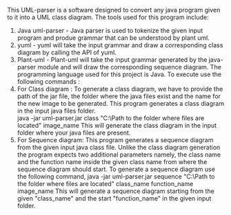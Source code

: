 This UML-parser is a software designed to convert any java program given to it into a UML class diagram.
The tools used for this program include:
1.	Java uml-parser - Java parser is used to tokenize the given input program and produe grammar that can be understood by plant uml.
2.	yuml - yuml will take the input grammar and draw a corresponding class diagram by calling the API of yuml.
3.	Plant-uml - Plant-uml will take the input grammar generated by the java-parser module and will draw the corresponding sequence diagram.
The programming language used for this project is Java.
To execute use the following commands :
1.	For Class diagram :
To generate a class diagram, we have to provide the path of the jar file, the folder where the java files exist and the name for the new image to be generated. This program generates a class diagram in the input java files folder.   
java -jar uml-parser.jar class "C:\Path to the folder where files are located" image_name
This will generate the class diagram in the input folder where your java files are present.
2.	For Sequence diagram: This program generates a sequence diagram from the given input java class file. Unlike the class diagram generation the program expects two additional parameters namely, the class name and the function name inside the given class name from where the sequence diagram should start.
To generate a sequence diagram use the following command,
java -jar uml-parser.jar sequence "C:\Path to the folder where files are located" class_name function_name image_name
This will generate a sequence diagram starting from the given "class_name" and the start "function_name" in the given input folder.
